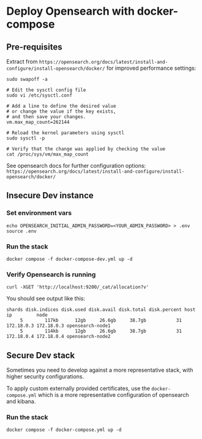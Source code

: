 # Deploy Opensearch with docker-compose

## Pre-requisites

Extract from `https://opensearch.org/docs/latest/install-and-configure/install-opensearch/docker/` for improved performance settings: 
```
sudo swapoff -a
```

```
# Edit the sysctl config file
sudo vi /etc/sysctl.conf

# Add a line to define the desired value
# or change the value if the key exists,
# and then save your changes.
vm.max_map_count=262144

# Reload the kernel parameters using sysctl
sudo sysctl -p

# Verify that the change was applied by checking the value
cat /proc/sys/vm/max_map_count
```

See opensearch docs for further configuration options: `https://opensearch.org/docs/latest/install-and-configure/install-opensearch/docker/`

## Insecure Dev instance

### Set environment vars

```
echo OPENSEARCH_INITIAL_ADMIN_PASSWORD=<YOUR_ADMIN_PASSWORD> > .env
source .env
```

### Run the stack

```
docker compose -f docker-compose-dev.yml up -d
```

### Verify Opensearch is running

```
curl -XGET 'http://localhost:9200/_cat/allocation?v'
```

You should see output like this: 
```
shards disk.indices disk.used disk.avail disk.total disk.percent host       ip         node
     5        117kb      12gb     26.6gb     38.7gb           31 172.18.0.3 172.18.0.3 opensearch-node1
     5        114kb      12gb     26.6gb     38.7gb           31 172.18.0.4 172.18.0.4 opensearch-node2
```

## Secure Dev stack

Sometimes you need to develop against a more representative stack, with higher security configurations. 

To apply custom externally provided certificates, use the `docker-compose.yml` which is a more representative configuration of opensearch and kibana. 

### Run the stack

```
docker compose -f docker-compose.yml up -d
```